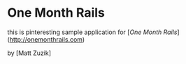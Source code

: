 # One Month Rails

this is pinteresting sample application for [*One Month Rails*] (http://onemonthrails.com)

by [Matt Zuzik] 